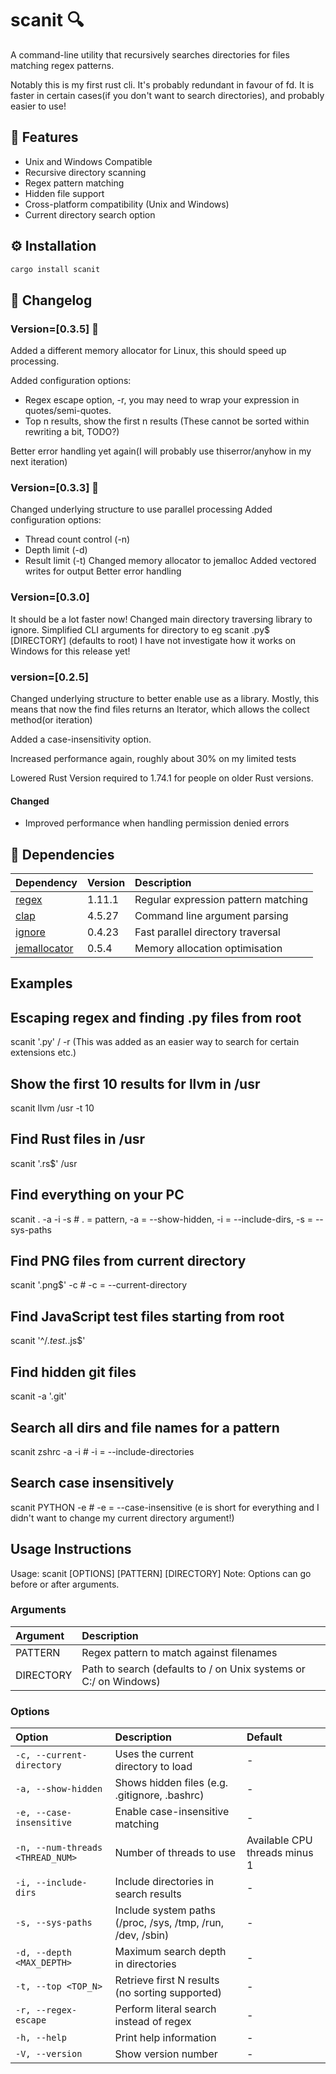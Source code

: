 # scanit 🔍

A command-line utility that recursively searches directories for files matching regex patterns.

Notably this is my first rust cli. It's probably redundant in favour of fd. It is faster in certain cases(if you don't want to search directories), and probably easier to use!

## 🚀 Features

- Unix and Windows Compatible
- Recursive directory scanning
- Regex pattern matching
- Hidden file support
- Cross-platform compatibility (Unix and Windows)
- Current directory search option

## ⚙️ Installation

```bash
cargo install scanit
```

## 📝 Changelog

### Version=[0.3.5] 🚀

Added a different memory allocator for Linux, this should speed up processing.

Added configuration options:

- Regex escape option, -r, you may need to wrap your expression in quotes/semi-quotes.
- Top n results, show the first n results (These cannot be sorted within rewriting a bit, TODO?)

Better error handling yet again(I will probably use thiserror/anyhow in my next iteration)

### Version=[0.3.3] 🚀

Changed underlying structure to use parallel processing
Added configuration options:

- Thread count control (-n)
- Depth limit (-d)
- Result limit (-t)
Changed memory allocator to jemalloc
Added vectored writes for output
Better error handling

### Version=[0.3.0]

It should be a lot faster now!
Changed main directory traversing library to ignore.
Simplified CLI arguments for directory to eg scanit \.py$ [DIRECTORY] (defaults to root)
I have not investigate how it works on Windows for this release yet!

### version=[0.2.5]

Changed underlying structure to better enable use as a library.
Mostly, this means that now the find files returns an Iterator, which allows the collect method(or iteration)

Added a case-insensitivity option.

Increased performance again, roughly about 30% on my limited tests

Lowered Rust Version required to 1.74.1 for people on older Rust versions.

#### Changed

- Improved performance when handling permission denied errors

## 🔧 Dependencies

| Dependency | Version | Description |
|:-----------|:--------|:------------|
| [regex](https://crates.io/crates/regex) | 1.11.1 | Regular expression pattern matching |
| [clap](https://crates.io/crates/clap) | 4.5.27 | Command line argument parsing |
| [ignore](https://crates.io/crates/ignore) | 0.4.23 | Fast parallel directory traversal |
| [jemallocator](https://crates.io/crates/jemallocator) | 0.5.4| Memory allocation optimisation |

## Examples

## Escaping regex and finding .py files from root

scanit '.py' / -r
(This was added as an easier way to search for certain extensions etc.)

## Show the first 10 results for llvm in /usr

scanit llvm /usr -t 10

## Find Rust files in /usr

scanit '\.rs$' /usr

## Find everything on your PC

scanit . -a -i -s      # . = pattern, -a = --show-hidden, -i = --include-dirs, -s = --sys-paths

## Find PNG files from current directory

scanit '\.png$' -c     # -c = --current-directory

## Find JavaScript test files starting from root

scanit '^/.*test.*\.js$'

## Find hidden git files

scanit -a '\.git'

## Search all dirs and file names for a pattern

scanit zshrc -a -i     # -i = --include-directories

## Search case insensitively

scanit PYTHON -e       # -e = --case-insensitive   (e is short for everything and I didn't want to change my current directory argument!)

## Usage Instructions

Usage: scanit [OPTIONS] [PATTERN] [DIRECTORY]
Note: Options can go before or after arguments.

### Arguments

| Argument | Description |
|:---------|:------------|
| PATTERN | Regex pattern to match against filenames |
| DIRECTORY | Path to search (defaults to / on Unix systems or C:/ on Windows) |

### Options

| Option | Description | Default |
|:-------|:-----------|:---------|
| `-c, --current-directory` | Uses the current directory to load | - |
| `-a, --show-hidden` | Shows hidden files (e.g. .gitignore, .bashrc) | - |
| `-e, --case-insensitive` | Enable case-insensitive matching | - |
| `-n, --num-threads <THREAD_NUM>` | Number of threads to use | Available CPU threads minus 1|
| `-i, --include-dirs` | Include directories in search results | - |
| `-s, --sys-paths` | Include system paths (/proc, /sys, /tmp, /run, /dev, /sbin) | - |
| `-d, --depth <MAX_DEPTH>` | Maximum search depth in directories | - |
| `-t, --top <TOP_N>` | Retrieve first N results (no sorting supported) | - |
| `-r, --regex-escape` | Perform literal search instead of regex | - |
| `-h, --help` | Print help information | - |
| `-V, --version` | Show version number | - |
